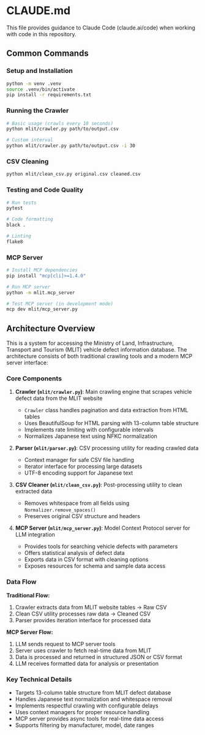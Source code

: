 # CLAUDE.md

This file provides guidance to Claude Code (claude.ai/code) when working with code in this repository.

## Common Commands

### Setup and Installation
```bash
python -m venv .venv
source .venv/bin/activate
pip install -r requirements.txt
```

### Running the Crawler
```bash
# Basic usage (crawls every 10 seconds)
python mlit/crawler.py path/to/output.csv

# Custom interval
python mlit/crawler.py path/to/output.csv -i 30
```

### CSV Cleaning
```bash
python mlit/clean_csv.py original.csv cleaned.csv
```

### Testing and Code Quality
```bash
# Run tests
pytest

# Code formatting
black .

# Linting
flake8
```

### MCP Server
```bash
# Install MCP dependencies
pip install "mcp[cli]>=1.4.0"

# Run MCP server
python -m mlit.mcp_server

# Test MCP server (in development mode)
mcp dev mlit/mcp_server.py
```

## Architecture Overview

This is a system for accessing the Ministry of Land, Infrastructure, Transport and Tourism (MLIT) vehicle defect information database. The architecture consists of both traditional crawling tools and a modern MCP server interface:

### Core Components

1. **Crawler (`mlit/crawler.py`)**: Main crawling engine that scrapes vehicle defect data from the MLIT website
   - `Crawler` class handles pagination and data extraction from HTML tables
   - Uses BeautifulSoup for HTML parsing with 13-column table structure
   - Implements rate limiting with configurable intervals
   - Normalizes Japanese text using NFKC normalization

2. **Parser (`mlit/parser.py`)**: CSV processing utility for reading crawled data
   - Context manager for safe CSV file handling
   - Iterator interface for processing large datasets
   - UTF-8 encoding support for Japanese text

3. **CSV Cleaner (`mlit/clean_csv.py`)**: Post-processing utility to clean extracted data
   - Removes whitespace from all fields using `Normalizer.remove_spaces()`
   - Preserves original CSV structure and headers

4. **MCP Server (`mlit/mcp_server.py`)**: Model Context Protocol server for LLM integration
   - Provides tools for searching vehicle defects with parameters
   - Offers statistical analysis of defect data
   - Exports data in CSV format with cleaning options
   - Exposes resources for schema and sample data access

### Data Flow
**Traditional Flow:**
1. Crawler extracts data from MLIT website tables → Raw CSV
2. Clean CSV utility processes raw data → Cleaned CSV
3. Parser provides iteration interface for processed data

**MCP Server Flow:**
1. LLM sends request to MCP server tools
2. Server uses crawler to fetch real-time data from MLIT
3. Data is processed and returned in structured JSON or CSV format
4. LLM receives formatted data for analysis or presentation

### Key Technical Details
- Targets 13-column table structure from MLIT defect database
- Handles Japanese text normalization and whitespace removal
- Implements respectful crawling with configurable delays
- Uses context managers for proper resource handling
- MCP server provides async tools for real-time data access
- Supports filtering by manufacturer, model, date ranges